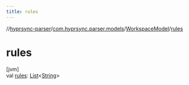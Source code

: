 ```yaml
---
title: rules
---
```

//[hyprsync-parser](../../../index.html)/[com.hyprsync.parser.models](../index.html)/[WorkspaceModel](index.html)/[rules](rules.html)



# rules



[jvm]\
val [rules](rules.html): [List](https://kotlinlang.org/api/core/kotlin-stdlib/kotlin.collections/-list/index.html)&lt;[String](https://kotlinlang.org/api/core/kotlin-stdlib/kotlin/-string/index.html)&gt;



